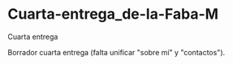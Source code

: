 # Cuarta-entrega_de-la-Faba-M
Cuarta entrega

Borrador cuarta entrega (falta unificar "sobre mí" y "contactos"). 
